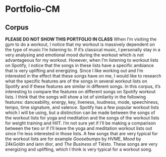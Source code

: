 # Portfolio-CM
## Corpus
**PLEASE DO NOT SHOW THIS PORTFOLIO IN CLASS** When I’m visiting the gym to do a workout, I notice that my workout is massively dependent on the type of music I’m listening to. If it’s classical music, I personally stay in a very analysing and emotional mood during the workout which is not advantageous for my workout. However, when I’m listening to workout lists on Spotify, I notice that the songs in these lists have a specific ambiance that is very uplifting and energizing. Since I like working out and I’m interested in the effect that these songs have on me, I would like to research what the specific features are of the songs in several workout lists on Spotify and if these features are similar in different songs. In this corpus, it’s interesting to compare the features on different songs on Spotify workout lists. I think that the songs will show a lot of similarity in the following features: danceability, energy, key, liveness, loudness, mode, speechiness, tempo, time signature, and valence. Spotify has a few popular workout lists which I will be using, but a distinction can be made between the songs of the workout lists for yoga and meditation and the songs of the workout lists for weight training and HIIT. I’m not sure yet if I’ll be making a comparison between the two or if I’ll leave the yoga and meditation workout lists out since I’m less interested in those lists. A few songs that are very typical for the workout lists are for example *Goosebumps* by HVME, *Mood*  by 24kGoldn and iann dior, and *The Business* of Tiësto. These songs are very energizing and uplifting, which I think is very typical for a workout song.
